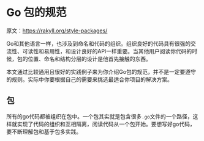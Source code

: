 # Go 包的规范

原文：https://rakyll.org/style-packages/

Go和其他语言一样，也涉及到命名和代码的组织。组织良好的代码具有很强的交流性、可读性和易用性，和设计良好的API一样重要。当其他用户阅读你代码的时候，包的位置、命名和结构分层的设计是他首先接触的东西。

本文通过比较通用且很好的实践例子来为你介绍Go包的规范，并不是一定要遵守的规则。实际中你要根据自己的需要来挑选最适合你项目的解决方案。

## 包

所有的go代码都被组织在包中。一个包其实就是包含很多`.go`文件的一个路径，这样就实现了代码的组织和互相隔离，阅读代码从一个包开始。要想写好go代码，要不断理解包和基于包多实践。
